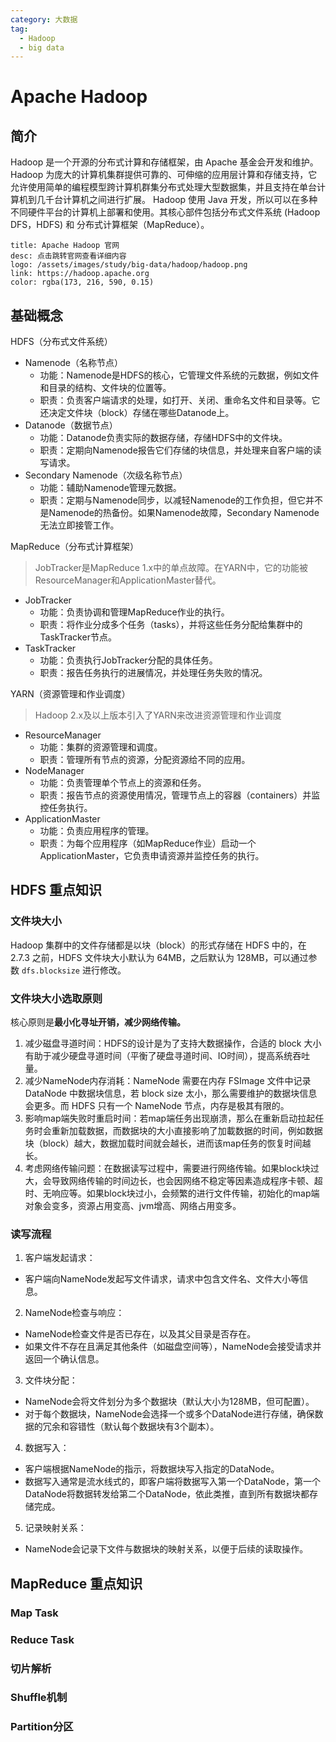 ```yaml
---
category: 大数据
tag: 
  - Hadoop
  - big data
---
```


# Apache Hadoop
## 简介
Hadoop 是一个开源的分布式计算和存储框架，由 Apache 基金会开发和维护。
Hadoop 为庞大的计算机集群提供可靠的、可伸缩的应用层计算和存储支持，它允许使用简单的编程模型跨计算机群集分布式处理大型数据集，并且支持在单台计算机到几千台计算机之间进行扩展。
Hadoop 使用 Java 开发，所以可以在多种不同硬件平台的计算机上部署和使用。其核心部件包括分布式文件系统 (Hadoop DFS，HDFS) 和 分布式计算框架（MapReduce）。

```card
title: Apache Hadoop 官网
desc: 点击跳转官网查看详细内容
logo: /assets/images/study/big-data/hadoop/hadoop.png
link: https://hadoop.apache.org
color: rgba(173, 216, 590, 0.15)
```

## 基础概念
HDFS（分布式文件系统）
- Namenode（名称节点）
  - 功能：Namenode是HDFS的核心，它管理文件系统的元数据，例如文件和目录的结构、文件块的位置等。
  - 职责：负责客户端请求的处理，如打开、关闭、重命名文件和目录等。它还决定文件块（block）存储在哪些Datanode上。
- Datanode（数据节点）
  - 功能：Datanode负责实际的数据存储，存储HDFS中的文件块。 
  - 职责：定期向Namenode报告它们存储的块信息，并处理来自客户端的读写请求。
- Secondary Namenode（次级名称节点）
  - 功能：辅助Namenode管理元数据。
  - 职责：定期与Namenode同步，以减轻Namenode的工作负担，但它并不是Namenode的热备份。如果Namenode故障，Secondary Namenode无法立即接管工作。

MapReduce（分布式计算框架）
> JobTracker是MapReduce 1.x中的单点故障。在YARN中，它的功能被ResourceManager和ApplicationMaster替代。

- JobTracker
  - 功能：负责协调和管理MapReduce作业的执行。
  - 职责：将作业分成多个任务（tasks），并将这些任务分配给集群中的TaskTracker节点。
- TaskTracker
  - 功能：负责执行JobTracker分配的具体任务。
  - 职责：报告任务执行的进展情况，并处理任务失败的情况。

YARN（资源管理和作业调度）
> Hadoop 2.x及以上版本引入了YARN来改进资源管理和作业调度

- ResourceManager
  - 功能：集群的资源管理和调度。
  - 职责：管理所有节点的资源，分配资源给不同的应用。
- NodeManager
  - 功能：负责管理单个节点上的资源和任务。
  - 职责：报告节点的资源使用情况，管理节点上的容器（containers）并监控任务执行。
- ApplicationMaster
  - 功能：负责应用程序的管理。
  - 职责：为每个应用程序（如MapReduce作业）启动一个ApplicationMaster，它负责申请资源并监控任务的执行。

## HDFS 重点知识
### 文件块大小
Hadoop 集群中的文件存储都是以块（block）的形式存储在 HDFS 中的，在 2.7.3 之前，HDFS 文件块大小默认为 64MB，之后默认为 128MB，可以通过参数 `dfs.blocksize` 进行修改。

### 文件块大小选取原则
核心原则是**最小化寻址开销，减少网络传输。**
1. 减少磁盘寻道时间：HDFS的设计是为了支持大数据操作，合适的 block 大小有助于减少硬盘寻道时间（平衡了硬盘寻道时间、IO时间），提高系统吞吐量。
2. 减少NameNode内存消耗：NameNode 需要在内存 FSImage 文件中记录 DataNode 中数据块信息，若 block size 太小，那么需要维护的数据块信息会更多。而 HDFS 只有一个 NameNode 节点，内存是极其有限的。
3. 影响map端失败时重启时间：若map端任务出现崩溃，那么在重新启动拉起任务时会重新加载数据，而数据块的大小直接影响了加載数据的时间，例如数据块（block）越大，数据加载时间就会越长，进而该map任务的恢复时间越长。
4. 考虑网络传输问题：在数据读写过程中，需要进行网络传输。如果block块过大，会导致网络传输的时间边长，也会因网络不稳定等因素造成程序卡顿、超时、无响应等。如果block块过小，会频繁的进行文件传输，初始化的map端对象会变多，资源占用变高、jvm增高、网络占用变多。

### 读写流程
1. 客户端发起请求：
- 客户端向NameNode发起写文件请求，请求中包含文件名、文件大小等信息。
2. NameNode检查与响应：
- NameNode检查文件是否已存在，以及其父目录是否存在。
- 如果文件不存在且满足其他条件（如磁盘空间等），NameNode会接受请求并返回一个确认信息。
3. 文件块分配：
- NameNode会将文件划分为多个数据块（默认大小为128MB，但可配置）。
- 对于每个数据块，NameNode会选择一个或多个DataNode进行存储，确保数据的冗余和容错性（默认每个数据块有3个副本）。
4. 数据写入：
- 客户端根据NameNode的指示，将数据块写入指定的DataNode。
- 数据写入通常是流水线式的，即客户端将数据写入第一个DataNode，第一个DataNode将数据转发给第二个DataNode，依此类推，直到所有数据块都存储完成。
5. 记录映射关系：
- NameNode会记录下文件与数据块的映射关系，以便于后续的读取操作。

## MapReduce 重点知识
### Map Task

### Reduce Task

### 切片解析

### Shuffle机制

### Partition分区

